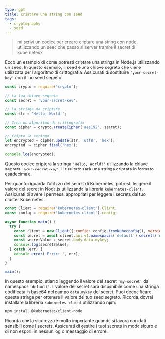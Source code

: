 ```yaml
---
type: gpt
title: criptare una string con seed
tags:
  - cryptography
  - seed
---
```

> mi scrivi un codice per creare criptare una string con node, utilizzando un seed che passo al server tramite il secret di kubernetes?

Ecco un esempio di come potresti criptare una stringa in Node.js utilizzando un seed. In questo esempio, il seed è una chiave segreta che viene utilizzata per l’algoritmo di crittografia. Assicurati di sostituire `'your-secret-key'` con il tuo seed segreto.

```javascript
const crypto = require('crypto');

// La tua chiave segreta
const secret = 'your-secret-key';

// La stringa da criptare
const str = 'Hello, World!';

// Crea un algoritmo di crittografia
const cipher = crypto.createCipher('aes192', secret);

// Cripta la stringa
let encrypted = cipher.update(str, 'utf8', 'hex');
encrypted += cipher.final('hex');

console.log(encrypted);
```

Questo codice cripterà la stringa `'Hello, World!'` utilizzando la chiave segreta `'your-secret-key'`. Il risultato sarà una stringa criptata in formato esadecimale.

Per quanto riguarda l’utilizzo del secret di Kubernetes, potresti leggere il valore del secret in Node.js utilizzando la libreria `kubernetes-client`. Assicurati di avere i permessi appropriati per leggere i secrets dal tuo cluster Kubernetes.

```javascript
const Client = require('kubernetes-client').Client;
const config = require('kubernetes-client').config;

async function main() {
  try {
    const client = new Client({ config: config.fromKubeconfig(), version: '1.13' });
    const secret = await client.api.v1.namespaces('default').secrets('my-secret').get();
    const secretValue = secret.body.data.mykey;
    console.log(secretValue);
  } catch (err) {
    console.error('Error: ', err);
  }
}

main();
```

In questo esempio, stiamo leggendo il valore del secret `'my-secret'` dal namespace `'default'`. Il valore del secret sarà disponibile come una stringa codificata in base64 nel campo `data.mykey` del secret. Puoi decodificare questa stringa per ottenere il valore del tuo seed segreto. Ricorda, dovrai installare la libreria `kubernetes-client` utilizzando npm:

```bash
npm install @kubernetes/client-node
```

Ricorda che la sicurezza è molto importante quando si lavora con dati sensibili come i secrets. Assicurati di gestire i tuoi secrets in modo sicuro e di non esporli in nessun log o messaggio di errore.